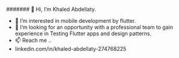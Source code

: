 ####### 👋 Hi, I’m Khaled Abdellaty.
- 👀 I’m interested in mobile development by flutter.
- 💞️ I’m looking for an opportunity with a professional team to gain experience in Testing Flutter apps and design patterns.
- 📫 Reach me .. 
- linkedin.com/in/khaled-abdellaty-274768225


<!---
KhaledAbdellaty/KhaledAbdellaty is a ✨ special ✨ repository because its `README.md` (this file) appears on your GitHub profile.
You can click the Preview link to take a look at your changes.
--->
